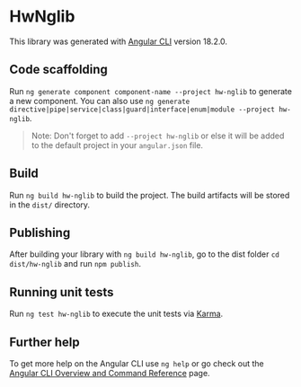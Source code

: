 # HwNglib

This library was generated with [Angular CLI](https://github.com/angular/angular-cli) version 18.2.0.

## Code scaffolding

Run `ng generate component component-name --project hw-nglib` to generate a new component. You can also use `ng generate directive|pipe|service|class|guard|interface|enum|module --project hw-nglib`.
> Note: Don't forget to add `--project hw-nglib` or else it will be added to the default project in your `angular.json` file. 

## Build

Run `ng build hw-nglib` to build the project. The build artifacts will be stored in the `dist/` directory.

## Publishing

After building your library with `ng build hw-nglib`, go to the dist folder `cd dist/hw-nglib` and run `npm publish`.

## Running unit tests

Run `ng test hw-nglib` to execute the unit tests via [Karma](https://karma-runner.github.io).

## Further help

To get more help on the Angular CLI use `ng help` or go check out the [Angular CLI Overview and Command Reference](https://angular.dev/tools/cli) page.
